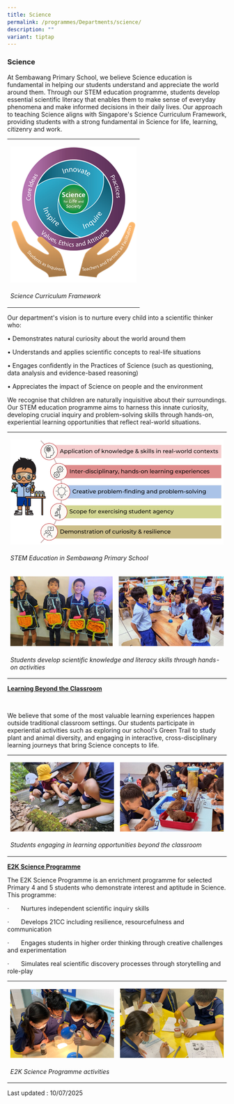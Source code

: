 ```yaml
---
title: Science
permalink: /programmes/Departments/science/
description: ""
variant: tiptap
---
```

<h3>Science</h3>
<p>At Sembawang Primary School, we believe Science education is fundamental
in helping our students understand and appreciate the world around them.
Through our STEM education programme, students develop essential scientific
literacy that enables them to make sense of everyday phenomena and make
informed decisions in their daily lives. Our approach to teaching Science
aligns with Singapore's Science Curriculum Framework, providing students
with a strong fundamental in Science for life, learning, citizenry and
work.</p>
<table style="minWidth: 25px">
<colgroup>
<col>
</colgroup>
<tbody>
<tr>
<th rowspan="1" colspan="1">
<p></p>
<div class="isomer-image-wrapper">
<img style="width: 100%" height="auto" width="100%" alt="" src="/images/1sci.png">
</div>
</th>
</tr>
<tr>
<td rowspan="1" colspan="1">
<p><em>Science Curriculum Framework</em>
</p>
</td>
</tr>
</tbody>
</table>
<p>Our department's vision is to nurture every child into a scientific thinker
who:</p>
<p>• Demonstrates natural curiosity about the world around them</p>
<p>• Understands and applies scientific concepts to real-life situations</p>
<p>• Engages confidently in the Practices of Science (such as questioning,
data analysis and evidence-based reasoning)</p>
<p>• Appreciates the impact of Science on people and the environment</p>
<p>We recognise that children are naturally inquisitive about their surroundings.
Our STEM education programme aims to harness this innate curiosity, developing
crucial inquiry and problem-solving skills through hands-on, experiential
learning opportunities that reflect real-world situations.</p>
<table style="minWidth: 50px">
<colgroup>
<col>
<col>
</colgroup>
<tbody>
<tr>
<th rowspan="1" colspan="2">
<p></p>
<div class="isomer-image-wrapper">
<img style="width: 100%" height="auto" width="100%" alt="" src="/images/2sci.png">
</div>
</th>
</tr>
<tr>
<td rowspan="1" colspan="2">
<p><em>STEM Education in Sembawang Primary School</em>
</p>
</td>
</tr>
<tr>
<td rowspan="1" colspan="1">
<p></p>
<div class="isomer-image-wrapper">
<img style="width: 100%" height="auto" width="100%" alt="" src="/images/3sci.png">
</div>
</td>
<td rowspan="1" colspan="1">
<p></p>
<div class="isomer-image-wrapper">
<img style="width: 100%" height="auto" width="100%" alt="" src="/images/4sci.png">
</div>
</td>
</tr>
<tr>
<td rowspan="1" colspan="2">
<p><em>Students develop scientific knowledge and literacy skills through hands-on activities</em>
</p>
</td>
</tr>
</tbody>
</table>
<p><strong><u>Learning Beyond the Classroom</u></strong>
</p>
<p>&nbsp;</p>
<p>We believe that some of the most valuable learning experiences happen
outside traditional classroom settings. Our students participate in experiential
activities such as exploring our school's Green Trail to study plant and
animal diversity, and engaging in interactive, cross-disciplinary learning
journeys that bring Science concepts to life.</p>
<table style="minWidth: 50px">
<colgroup>
<col>
<col>
</colgroup>
<tbody>
<tr>
<td rowspan="1" colspan="1">
<p></p>
<div class="isomer-image-wrapper">
<img style="width: 100%" height="auto" width="100%" alt="" src="/images/5sci.jpg">
</div>
</td>
<td rowspan="1" colspan="1">
<p></p>
<div class="isomer-image-wrapper">
<img style="width: 100%" height="auto" width="100%" alt="" src="/images/6sci.jpg">
</div>
</td>
</tr>
<tr>
<td rowspan="1" colspan="2">
<p><em>Students engaging in learning opportunities beyond the classroom</em>
</p>
</td>
</tr>
</tbody>
</table>
<p><strong><u>E2K Science Programme</u></strong>
</p>
<p>The E2K Science Programme is an enrichment programme for selected Primary
4 and 5 students who demonstrate interest and aptitude in Science. This
programme:</p>
<p>·&nbsp;&nbsp;&nbsp;&nbsp;&nbsp;&nbsp; Nurtures independent scientific
inquiry skills</p>
<p>·&nbsp;&nbsp;&nbsp;&nbsp;&nbsp;&nbsp; Develops 21CC including resilience,
resourcefulness and communication</p>
<p>·&nbsp;&nbsp;&nbsp;&nbsp;&nbsp;&nbsp; Engages students in higher order
thinking through creative challenges and experimentation</p>
<p>·&nbsp;&nbsp;&nbsp;&nbsp;&nbsp;&nbsp; Simulates real scientific discovery
processes through storytelling and role-play</p>
<p></p>
<table style="minWidth: 50px">
<colgroup>
<col>
<col>
</colgroup>
<tbody>
<tr>
<th rowspan="1" colspan="1">
<p></p>
<div class="isomer-image-wrapper">
<img style="width: 100%" height="auto" width="100%" alt="" src="/images/7sci.png">
</div>
</th>
<th rowspan="1" colspan="1">
<p></p>
<div class="isomer-image-wrapper">
<img style="width: 100%" height="auto" width="100%" alt="" src="/images/8sci.png">
</div>
</th>
</tr>
<tr>
<td rowspan="1" colspan="2">
<p><em>E2K Science Programme activities</em>
</p>
</td>
</tr>
</tbody>
</table>
<p>Last updated : 10/07/2025</p>